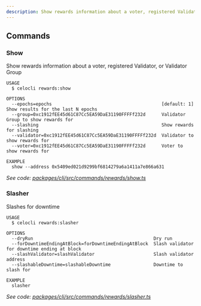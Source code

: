 ```yaml
---
description: Show rewards information about a voter, registered Validator, or Validator Group
---
```


## Commands

### Show

Show rewards information about a voter, registered Validator, or Validator Group

```
USAGE
  $ celocli rewards:show

OPTIONS
  --epochs=epochs                                         [default: 1] Show results for the last N epochs
  --group=0xc1912fEE45d61C87Cc5EA59DaE31190FFFFf232d      Validator Group to show rewards for
  --slashing                                              Show rewards for slashing
  --validator=0xc1912fEE45d61C87Cc5EA59DaE31190FFFFf232d  Validator to show rewards for
  --voter=0xc1912fEE45d61C87Cc5EA59DaE31190FFFFf232d      Voter to show rewards for

EXAMPLE
  show --address 0x5409ed021d9299bf6814279a6a1411a7e866a631
```

_See code: [packages/cli/src/commands/rewards/show.ts](https://github.com/celo-org/celo-monorepo/tree/master/packages/cli/src/commands/rewards/show.ts)_

### Slasher

Slashes for downtime

```
USAGE
  $ celocli rewards:slasher

OPTIONS
  --dryRun                                             Dry run
  --forDowntimeEndingAtBlock=forDowntimeEndingAtBlock  Slash validator for downtime ending at block
  --slashValidator=slashValidator                      Slash validator address
  --slashableDowntime=slashableDowntime                Downtime to slash for

EXAMPLE
  slasher
```

_See code: [packages/cli/src/commands/rewards/slasher.ts](https://github.com/celo-org/celo-monorepo/tree/master/packages/cli/src/commands/rewards/slasher.ts)_
